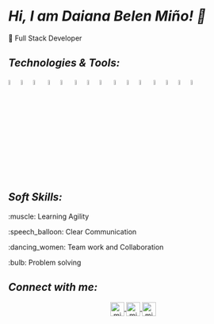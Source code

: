 # ***Hi, I am Daiana Belen Miño! 👋***

:space_invader: Full Stack Developer 

## ***Technologies & Tools:***

<img width="5%" src="https://seeklogo.com/images/C/css3-logo-8724075274-seeklogo.com.png"><img width="5%" src="https://seeklogo.com/images/H/html5-logo-EF92D240D7-seeklogo.com.png"><img width="5%" src="https://seeklogo.com/images/J/javascript-logo-E967E87D74-seeklogo.com.png">
<img width="5%" src="https://seeklogo.com/images/P/python-logo-C50EED1930-seeklogo.com.png"><img width="5%" src="https://seeklogo.com/images/J/java-logo-7833D1D21A-seeklogo.com.png">
<img width="5%" src="https://seeklogo.com/images/M/MySQL-logo-F6FF285A58-seeklogo.com.png"><img width="5%" src="https://seeklogo.com/images/M/mongodb-logo-427DDF8FDE-seeklogo.com.png"><img width="5%" src="https://seeklogo.com/images/P/power-bi-microsoft-logo-E4FC8DE4A9-seeklogo.com.png?v=637908007690000000">
<img width="5%" src="https://seeklogo.com/images/B/bootstrap-5-logo-85A1F11F4F-seeklogo.com.png"><img width="5%" src="https://seeklogo.com/images/F/figma-logo-3C82F1B96E-seeklogo.com.png"><img width="5%" src="https://seeklogo.com/images/R/react-logo-7B3CE81517-seeklogo.com.png">
<img width="5%" src="https://seeklogo.com/images/P/postman-api-platform-logo-D6B8AB9B0D-seeklogo.com.png"><img width="5%" src="https://seeklogo.com/images/S/spring-boot-logo-9D6125D4E7-seeklogo.com.png"><img width="5%" src="https://seeklogo.com/images/M/maven-logo-5A9B272A6E-seeklogo.com.png"><img width="5%" src="https://seeklogo.com/images/D/docker-logo-6D6F987702-seeklogo.com.png">


## ***Soft Skills:***
   <p>:muscle: Learning Agility</p>
   <p>:speech_balloon: Clear Communication</p>
   <p>:dancing_women: Team work and Collaboration</p>
   <p>:bulb: Problem solving</p>
        
## ***Connect with me:***
    
 <p align="center">
  <a href="mailto:belcita814@gmail.com" target="blank">
    <img align="center" src="https://cdn.jsdelivr.net/npm/simple-icons@3.0.1/icons/gmail.svg" alt="midu.dev" height="28px" width="28px" />
  </a>
  <a href="https://www.linkedin.com/in/d-belen-mi%C3%B1o/" target="blank">
    <img align="center" src="https://cdn.jsdelivr.net/npm/simple-icons@3.0.1/icons/linkedin.svg" alt="midudev" height="28px" width="28px" />
  </a>
  <a href="https://www.instagram.com/belldaiana/" target="blank">
    <img align="center" src="https://cdn.jsdelivr.net/npm/simple-icons@3.0.1/icons/instagram.svg" alt="midu.dev" height="28px" width="28px" />
  </a>
</p>
<!---
belldaiana/belldaiana is a ✨ special ✨ repository because its `README.md` (this file) appears on your GitHub profile.
You can click the Preview link to take a look at your changes.
--->
